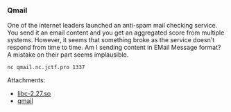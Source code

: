 ### Qmail

One of the internet leaders launched an anti-spam mail checking service. 
You send it an email content and you get an aggregated score from multiple systems. 
However, it seems that something broke as the service doesn't respond from time to time. 
Am I sending content in EMail Message format? 
A mistake on their part seems implausible.

```
nc qmail.nc.jctf.pro 1337
```



Attachments:
* [libc-2.27.so](./public/libc-2.27.so)
* [qmail](./public/qmail)